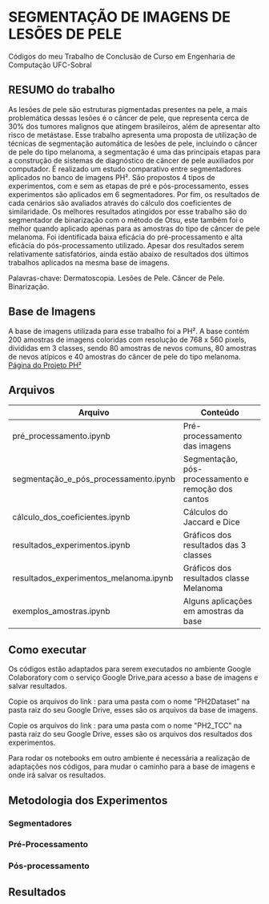 # SEGMENTAÇÃO DE IMAGENS DE LESÕES DE PELE

Códigos do meu Trabalho de Conclusão de Curso em Engenharia de Computação UFC-Sobral

## RESUMO do trabalho
As lesões de pele são estruturas pigmentadas presentes na pele, a mais problemática dessas lesões é o câncer de pele, que representa cerca de 30% dos tumores malignos que atingem brasileiros, além de apresentar alto risco de metástase. Esse trabalho apresenta uma proposta de utilização de técnicas de segmentação automática de lesões de pele,  incluindo o câncer de pele do tipo melanoma, a segmentação é uma das principais etapas para a construção de sistemas de diagnóstico de câncer de pele auxiliados por computador. É realizado um estudo comparativo entre segmentadores aplicados no banco de imagens PH². São propostos 4 tipos de experimentos, com e sem as etapas de pré e pós-processamento, esses experimentos são aplicados em 6 segmentadores. Por fim, os resultados de cada cenários são avaliados através do cálculo dos coeficientes de similaridade.  Os melhores resultados atingidos por esse trabalho são do segmentador de binarização com o método de Otsu, este também foi o melhor quando aplicado apenas para as amostras do tipo de câncer de pele melanoma. Foi identificada baixa eficácia do pré-processamento e alta eficácia do pós-processamento utilizado. Apesar dos resultados serem relativamente satisfatórios, ainda estão abaixo de resultados dos últimos trabalhos aplicados na mesma base de imagens.

Palavras-chave: Dermatoscopia. Lesões de Pele. Câncer de Pele. Binarização.

## Base de Imagens
A base de imagens utilizada para esse trabalho foi a PH².  A base contém 200 amostras de imagens coloridas com resolução de 768 x 560 pixels, divididas em 3 classes, sendo 80 amostras de nevos comuns, 80 amostras de nevos atípicos e 40 amostras do câncer de pele do tipo melanoma.
[Página do Projeto PH²](https://www.fc.up.pt/addi/ph2%20database.html)

## Arquivos
                    
Arquivo  | Conteúdo
------------- | -------------
pré_processamento.ipynb  | Pré-processamento das imagens
segmentação_e_pós_processamento.ipynb  | Segmentação, pós-processamento e remoção dos cantos
cálculo_dos_coeficientes.ipynb  | Cálculos do Jaccard e Dice
resultados_experimentos.ipynb  | Gráficos dos resultados das 3 classes
resultados_experimentos_melanoma.ipynb  | Gráficos dos resultados classe Melanoma
exemplos_amostras.ipynb  | Alguns aplicações em amostras da base

## Como executar

Os códigos estão adaptados para serem executados no ambiente Google Colaboratory com o serviço Google Drive,para acesso a base de imagens e salvar resultados. 

Copie os arquivos do link : [<Pasta PH2Dataset>](https://drive.google.com/drive/folders/1HAljwyIbhS-YirRsyHvo30EwEFcf1knU?usp=sharing) para uma pasta com o nome "PH2Dataset" na pasta raiz do seu Google Drive, esses são os arquivos da base de imagens. 

Copie os arquivos do link : [<Pasta PH2_TCC>](https://drive.google.com/drive/folders/1oQYjKo3JI8GjnyLOqPDWe8UE4g1QQH3x?usp=sharing) para uma pasta com o nome "PH2_TCC" na pasta raiz do seu Google Drive, esses são os arquivos dos resultados dos experimentos. 

Para rodar os notebooks em outro ambiente é necessária a realização de adaptações nos códigos, para mudar o caminho para a base de imagens e onde irá salvar os resultados. 

## Metodologia dos Experimentos

### Segmentadores

### Pré-Processamento

### Pós-processamento

## Resultados 
